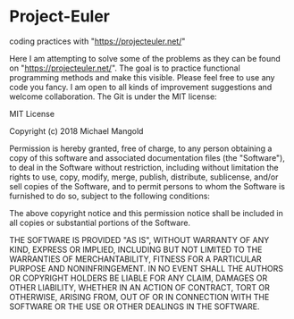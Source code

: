 # Project-Euler
coding practices with "https://projecteuler.net/"

Here I am attempting to solve some of the problems as they can be found on "https://projecteuler.net/".
The goal is to practice functional programming methods and make this visible. Please feel free to use any code you fancy. 
I am open to all kinds of improvement suggestions and welcome collaboration. The Git is under the MIT license:

MIT License

Copyright (c) 2018 Michael Mangold

Permission is hereby granted, free of charge, to any person obtaining a copy
of this software and associated documentation files (the "Software"), to deal
in the Software without restriction, including without limitation the rights
to use, copy, modify, merge, publish, distribute, sublicense, and/or sell
copies of the Software, and to permit persons to whom the Software is
furnished to do so, subject to the following conditions:

The above copyright notice and this permission notice shall be included in all
copies or substantial portions of the Software.

THE SOFTWARE IS PROVIDED "AS IS", WITHOUT WARRANTY OF ANY KIND, EXPRESS OR
IMPLIED, INCLUDING BUT NOT LIMITED TO THE WARRANTIES OF MERCHANTABILITY,
FITNESS FOR A PARTICULAR PURPOSE AND NONINFRINGEMENT. IN NO EVENT SHALL THE
AUTHORS OR COPYRIGHT HOLDERS BE LIABLE FOR ANY CLAIM, DAMAGES OR OTHER
LIABILITY, WHETHER IN AN ACTION OF CONTRACT, TORT OR OTHERWISE, ARISING FROM,
OUT OF OR IN CONNECTION WITH THE SOFTWARE OR THE USE OR OTHER DEALINGS IN THE
SOFTWARE.
